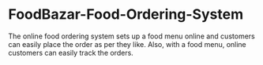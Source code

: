 # FoodBazar-Food-Ordering-System
The online food ordering system sets up a food menu online and customers can  easily place the order as per they like. Also, with a food menu, online customers  can easily track the orders. 
